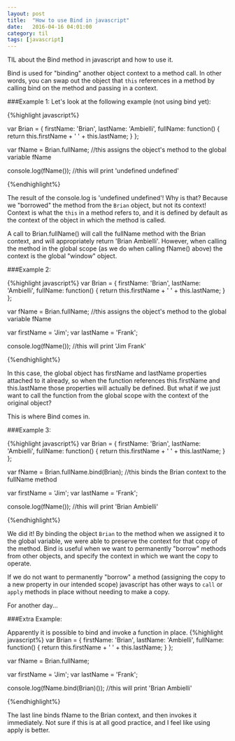 ```yaml
---
layout: post
title:  "How to use Bind in javascript"
date:   2016-04-16 04:01:00
category: til
tags: [javascript]
---
```


TIL about the Bind method in javascript and how to use it.

Bind is used for "binding" another object context to a method call. In other words, you can swap out the object that `this` references in a method by calling bind on the method and passing in a context.

###Example 1:
Let's look at the following example (not using bind yet):

{%highlight javascript%}

var Brian = {
	firstName: 'Brian',
	lastName: 'Ambielli',
	fullName: function() {
		return this.firstName + ' ' + this.lastName;
	}
};

var fName = Brian.fullName; //this assigns the object's method to the global variable fName

console.log(fName()); //this will print 'undefined undefined'

{%endhighlight%}

The result of the console.log is 'undefined undefined'! Why is that? Because we "borrowed" the method from the `Brian` object, but not its context! Context is what the `this` in a method refers to, and it is defined by default as the context of the object in which the method is called.

A call to Brian.fullName() will call the fullName method with the Brian context, and will appropriately return 'Brian Ambielli'. However, when calling the method in the global scope (as we do when calling fName() above) the context is the global "window" object.

###Example 2:

{%highlight javascript%}
var Brian = {
	firstName: 'Brian',
	lastName: 'Ambielli',
	fullName: function() {
		return this.firstName + ' ' + this.lastName;
	}
};

var fName = Brian.fullName; //this assigns the object's method to the global variable fName

var firstName = 'Jim';
var lastName = 'Frank';

console.log(fName()); //this will print 'Jim Frank'

{%endhighlight%}

In this case, the global object has firstName and lastName properties attached to it already, so when the function references this.firstName and this.lastName those properties will actually be defined. But what if we just want to call the function from the global scope with the context of the original object?

This is where Bind comes in.

###Example 3:

{%highlight javascript%}
var Brian = {
	firstName: 'Brian',
	lastName: 'Ambielli',
	fullName: function() {
		return this.firstName + ' ' + this.lastName;
	}
};

var fName = Brian.fullName.bind(Brian); //this binds the Brian context to the fullName method

var firstName = 'Jim';
var lastName = 'Frank';

console.log(fName()); //this will print 'Brian Ambielli'

{%endhighlight%}

We did it! By binding the object `Brian` to the method when we assigned it to the global variable, we were able to preserve the context for that copy of the method.
Bind is useful when we want to permanently "borrow" methods from other objects, and specify the context in which we want the copy to operate.

If we do not want to permanently "borrow" a method (assigning the copy to a new property in our intended scope) javascript has other ways to `call` or `apply` methods in place without needing to make a copy.

For another day...

###Extra Example:

Apparently it is possible to bind and invoke a function in place.
{%highlight javascript%}
var Brian = {
	firstName: 'Brian',
	lastName: 'Ambielli',
	fullName: function() {
		return this.firstName + ' ' + this.lastName;
	}
};

var fName = Brian.fullName;

var firstName = 'Jim';
var lastName = 'Frank';

console.log(fName.bind(Brian)()); //this will print 'Brian Ambielli'

{%endhighlight%}

The last line binds fName to the Brian context, and then invokes it immediately. Not sure if this is at all good practice, and I feel like using apply is better.

